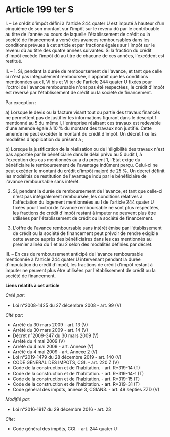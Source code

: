 # Article 199 ter S

I. – Le crédit d'impôt défini à l'article 244 quater U est imputé à hauteur d'un cinquième de son montant sur l'impôt sur le
revenu dû par le contribuable au titre de l'année au cours de laquelle l'établissement de crédit ou la société de financement
a versé des avances remboursables dans les conditions prévues à cet article et par fractions égales sur l'impôt sur le revenu
dû au titre des quatre années suivantes. Si la fraction du crédit d'impôt excède l'impôt dû au titre de chacune de ces
années, l'excédent est restitué.

II. – 1. Si, pendant la durée de remboursement de l'avance, et tant que celle ci n'est pas intégralement remboursée, il
apparaît que les conditions mentionnées aux I, VI bis et VI ter de l'article 244 quater U fixées pour l'octroi de l'avance
remboursable n'ont pas été respectées, le crédit d'impôt est reversé par l'établissement de crédit ou la société de
financement.

Par exception :

a) Lorsque le devis ou la facture visant tout ou partie des travaux financés ne permettent pas de justifier les informations
figurant dans le descriptif mentionné au 5 du même I, l'entreprise réalisant ces travaux est redevable d'une amende égale à
10 % du montant des travaux non justifié. Cette amende ne peut excéder le montant du crédit d'impôt. Un décret fixe les
modalités d'application du présent a ;

b) Lorsque la justification de la réalisation ou de l'éligibilité des travaux n'est pas apportée par le bénéficiaire dans le
délai prévu au 5 dudit I, à l'exception des cas mentionnés au a du présent 1, l'Etat exige du bénéficiaire le remboursement
de l'avantage indûment perçu. Celui-ci ne peut excéder le montant du crédit d'impôt majoré de 25 %. Un décret définit les
modalités de restitution de l'avantage indu par le bénéficiaire de l'avance remboursable sans intérêt.

2. Si, pendant la durée de remboursement de l'avance, et tant que celle-ci n'est pas intégralement remboursée, les conditions
relatives à l'affectation du logement mentionnées au I de l'article 244 quater U fixées pour l'octroi de l'avance
remboursable ne sont plus respectées, les fractions de crédit d'impôt restant à imputer ne peuvent plus être utilisées par
l'établissement de crédit ou la société de financement.

3. L'offre de l'avance remboursable sans intérêt émise par l'établissement de crédit ou la société de financement peut
prévoir de rendre exigible cette avance auprès des bénéficiaires dans les cas mentionnés au premier alinéa du 1 et au 2 selon
des modalités définies par décret.

III. – En cas de remboursement anticipé de l'avance remboursable mentionnée à l'article 244 quater U intervenant pendant la
durée d'imputation du crédit d'impôt, les fractions de crédit d'impôt restant à imputer ne peuvent plus être utilisées par
l'établissement de crédit ou la société de financement.

**Liens relatifs à cet article**

_Créé par_:

  - Loi n°2008-1425 du 27 décembre 2008 - art. 99 (V)

_Cité par_:

  - Arrêté du 30 mars 2009 - art. 13 (V)
  - Arrêté du 30 mars 2009 - art. 14 (V)
  - Décret n°2009-347 du 30 mars 2009 (V)
  - Arrêté du 4 mai 2009 (V)
  - Arrêté du 4 mai 2009 - art. Annexe (V)
  - Arrêté du 4 mai 2009 - art. Annexe 2 (V)
  - Loi n°2019-1479 du 28 décembre 2019 - art. 140 (V)
  - CODE GENERAL DES IMPOTS, CGI. - art. 220 Z (V)
  - Code de la construction et de l'habitation. - art. R*319-14 (T)
  - Code de la construction et de l'habitation. - art. R*319-14-1 (T)
  - Code de la construction et de l'habitation. - art. R*319-15 (T)
  - Code de la construction et de l'habitation. - art. R*319-31 (T)
  - Code général des impôts, annexe 3, CGIAN3. - art. 49 septies ZZD (V)

_Modifié par_:

  - Loi n°2016-1917 du 29 décembre 2016 - art. 23

_Cite_:

  - Code général des impôts, CGI. - art. 244 quater U
